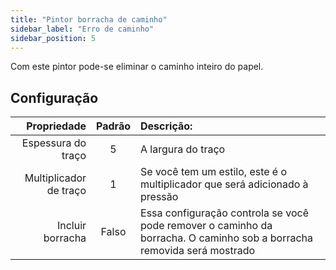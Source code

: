 ```yaml
---
title: "Pintor borracha de caminho"
sidebar_label: "Erro de caminho"
sidebar_position: 5
---
```



Com este pintor pode-se eliminar o caminho inteiro do papel.

## Configuração

|            Propriedade | Padrão | Descrição:                                                                                                             |
| ----------------------:|:------:|:---------------------------------------------------------------------------------------------------------------------- |
|     Espessura do traço |   5    | A largura do traço                                                                                                     |
| Multiplicador de traço |   1    | Se você tem um estilo, este é o multiplicador que será adicionado à pressão                                            |
|       Incluir borracha | Falso  | Essa configuração controla se você pode remover o caminho da borracha. O caminho sob a borracha removida será mostrado |
